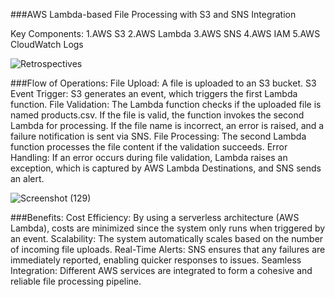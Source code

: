 ###AWS Lambda-based File Processing with S3 and SNS Integration

Key Components:
1.AWS S3
2.AWS Lambda
3.AWS SNS
4.AWS IAM
5.AWS CloudWatch Logs

![Retrospectives](https://github.com/user-attachments/assets/b3196854-5872-47f6-bea4-5e7e47aeb2c5)


###Flow of Operations:
File Upload: A file is uploaded to an S3 bucket.
S3 Event Trigger: S3 generates an event, which triggers the first Lambda function.
File Validation:
The Lambda function checks if the uploaded file is named products.csv.
If the file is valid, the function invokes the second Lambda for processing.
If the file name is incorrect, an error is raised, and a failure notification is sent via SNS.
File Processing: The second Lambda function processes the file content if the validation succeeds.
Error Handling:
If an error occurs during file validation, Lambda raises an exception, which is captured by AWS Lambda Destinations, and SNS sends an alert.

![Screenshot (129)](https://github.com/user-attachments/assets/087ae6ee-962e-4155-9ba6-54842a5ef897)


###Benefits:
Cost Efficiency: By using a serverless architecture (AWS Lambda), costs are minimized since the system only runs when triggered by an event.
Scalability: The system automatically scales based on the number of incoming file uploads.
Real-Time Alerts: SNS ensures that any failures are immediately reported, enabling quicker responses to issues.
Seamless Integration: Different AWS services are integrated to form a cohesive and reliable file processing pipeline.
